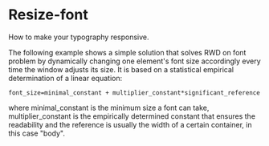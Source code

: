 # Resize-font

How to make your typography responsive.

The following example shows a simple solution that solves RWD on font problem by dynamically changing one element's font size accordingly every time the window adjusts its size. It is based on a statistical empirical determination of a linear equation: 

    font_size=minimal_constant + multiplier_constant*significant_reference 
    
 where minimal_constant is the minimum size a font can take, multiplier_constant is the empirically determined constant that ensures the readability and the reference is usually the width of a certain container, in this case "body".
